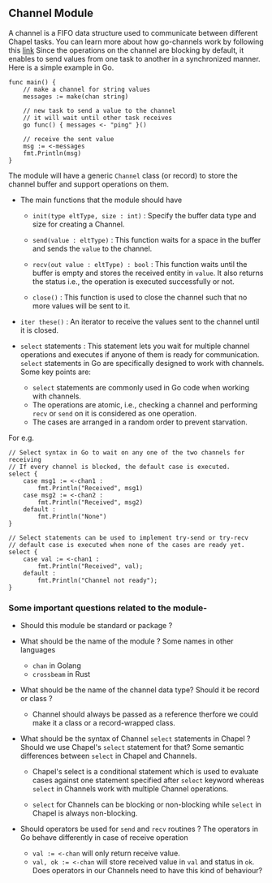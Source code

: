 ## Channel Module

A channel is a FIFO data structure used to communicate between different Chapel
tasks. You can learn more about how go-channels work by following this
[link](https://gobyexample.com/channels)
Since the operations on the channel are blocking by default, it enables to send
values from one task to another in a synchronized manner.
Here is a simple example in Go.

```
func main() {
	// make a channel for string values
	messages := make(chan string)

	// new task to send a value to the channel
	// it will wait until other task receives
	go func() { messages <- "ping" }()

	// receive the sent value
	msg := <-messages
	fmt.Println(msg)
}
```

The module will have a generic `Channel` class (or record) to store the channel
buffer and support operations on them.

* The main functions that the module should have

	* `init(type eltType, size : int)` : Specify the buffer data type and size
	for creating a Channel.

	* `send(value : eltType)` : This function waits for a space in the buffer
	and	sends the `value` to the channel.

	* `recv(out value : eltType) : bool` : This function waits until the buffer
	is empty and stores the received entity in `value`. It also returns the status
	i.e., the operation is executed successfully or not.

	* `close()` : This function is used to close the channel such that no more
	values will be sent to it.

* `iter these()` : An iterator to receive the values sent to the channel until
it is closed.

* `select` statements : This statement lets you wait for multiple channel
operations and executes if anyone of them is ready for communication. `select`
statements in Go are specifically designed to work with channels.
Some key points are:

	* `select` statements are commonly used in Go code when working with channels.
	* The operations are atomic, i.e., checking a channel and performing `recv`
		or `send` on it is considered as one operation.
	* The cases are arranged in a random order to prevent starvation.

For e.g.
```
// Select syntax in Go to wait on any one of the two channels for receiving
// If every channel is blocked, the default case is executed.
select {
	case msg1 := <-chan1 :
		fmt.Println("Received", msg1)
	case msg2 := <-chan2 :
		fmt.Println("Received", msg2)
	default :
		fmt.Println("None")
}
```

```
// Select statements can be used to implement try-send or try-recv
// default case is executed when none of the cases are ready yet.
select {
	case val := <-chan1 :
		fmt.Println("Received", val);
	default :
		fmt.Println("Channel not ready");
}
```

### Some important questions related to the module-

* Should this module be standard or package ?

* What should be the name of the module ? Some names in other languages
	* `chan` in Golang
	* `crossbeam` in Rust

* What should be the name of the channel data type? Should it be record or
class ?
	* Channel should always be passed as a reference therfore we could make
	it a class or a record-wrapped class.

* What should be the syntax of Channel `select` statements in Chapel ?
Should we use Chapel's `select` statement for that? Some semantic differences
between `select` in Chapel and Channels.

	* Chapel's select is a conditional statement which is used to evaluate
	cases against one statement specified after `select` keyword whereas
	`select` in Channels work with multiple Channel operations.

	* `select` for Channels can be blocking or non-blocking while `select`
	in Chapel is always non-blocking.

* Should operators be used for `send` and `recv` routines ? The operators in Go
 behave differently in case of receive operation
	* `val := <-chan` will only return receive value.
	* `val, ok := <-chan` will store received value in `val` and status in `ok`.
Does operators in our Channels need to have this kind of behaviour?
